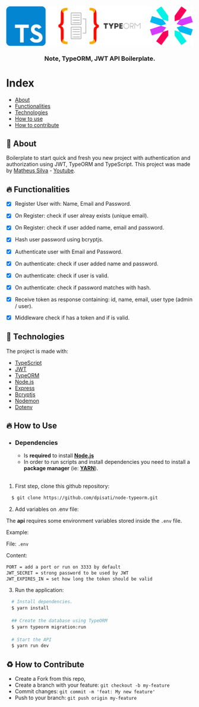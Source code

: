 <h3 align="center">
    <img src="./.github/image.png" alt="Boilerplate" />
    <br><br>
    <b>Note, TypeORM, JWT API Boilerplate.</b>  
    <br>
</h3>

# Index

- [About](#about)
- [Functionalities](#functionalities)
- [Technologies](#technologies)
- [How to use](#how-to-use)
- [How to contribute](#how-to-contribute)

<a id="about"></a>

## :bookmark: About

Boilerplate to start quick and fresh you new project with authentication and authorization using JWT, TypeORM and TypeScript. 
This project was made by [Matheus Silva](https://github.com/maateusilva) - [Youtube](https://www.youtube.com/channel/UCNckxUYl117w3hfgoj3DbWg).

<a id="functionalities"></a>

## :fire: Functionalities

  - [x] Register User with: Name, Email and Password.
  - [x] On Register: check if user alreay exists (unique email).
  - [x] On Register: check if user added name, email and password.
  - [x] Hash user password using bcryptjs.

  - [x] Authenticate user with Email and Password.
  - [x] On authenticate: check if user added name and password.
  - [x] On authenticate: check if user is valid.
  - [x] On authenticate: check if password matches with hash.
  - [x] Receive token as response containing: id, name, email, user type (admin / user).
  
  - [x] Middleware check if has a token and if is valid.

<a id="technologies"></a>

## :rocket: Technologies

The project is made with:

- [TypeScript](https://www.typescriptlang.org/)
- [JWT](https://jwt.io/)
- [TypeORM](https://typeorm.io/#/)
- [Node.js](https://nodejs.org/en/)
- [Express](https://expressjs.com/)
- [Bcryptjs](https://www.npmjs.com/package/bcryptjs)
- [Nodemon](https://nodemon.io/)
- [Dotenv](https://www.npmjs.com/package/dotenv)

<a id="how-to-use"></a>

## :fire: How to Use

- ### **Dependencies**

  - Is **required** to install **[Node.js](https://nodejs.org/en/)**
  - In order to run scripts and install dependencies you need to install a **package manager** (ie: **[YARN](https://yarnpkg.com/)**).

  <br>

1. First step, clone this github repository:

```sh
  $ git clone https://github.com/dpisati/node-typeorm.git
```

2. Add variables on .env file:

The **api** requires some environment variables stored inside the `.env` file.

Example:

File: `.env`

Content:

```text
PORT = add a port or run on 3333 by default
JWT_SECRET = strong password to be used by JWT
JWT_EXPIRES_IN = set how long the token should be valid
```

3. Run the application:

```sh
  # Install dependencies.
  $ yarn install

  ## Create the database using TypeORM
  $ yarn typeorm migration:run

  # Start the API
  $ yarn run dev
```


<a id="how-to-contribute"></a>

## :recycle: How to Contribute

- Create a Fork from this repo,
- Create a branch with your feature: `git checkout -b my-feature`
- Commit changes: `git commit -m 'feat: My new feature'`
- Push to your branch: `git push origin my-feature`
